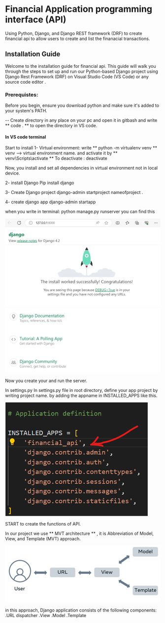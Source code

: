 # Financial Application programming interface (API)
Using Python, Django, and Django REST framework (DRF) to create financial api to allow users to create and list the finanacial transactions. 

## Installation Guide 
Welcome to the installation guide for financial api. This guide will walk you through the steps to set up and run our Python-based Django project using Django Rest Framework (DRF) on Visual Studio Code (VS Code) or any source code editor .

### Prerequistes:
Before you begin, ensure you download python and make sure it's added to your system's PATH.

-- Create directory in any place on your pc and open it in gitbash and write ** code . ** to open the directory in VS code.

#### In VS code terminal 
Start to install 
1- Virtual environment:
write ** python -m virtualenv venv ** venv --> virtual environment name.
and activate it by ** venv\Scripts\activate **
To deactivate :
deactivate

Now, you install and set all dependencies in virtual environment not in local device.

2- install Django 
Pip install django

3- Create Django project
django-admin startproject nameofproject .
 
4- create django app
  django-admin startapp <nameofapp>

when you write in terminal:
python manage.py runserver 
you can find this

<img src="1- runserver.png">

Now you create your and run the server.

In settings.py In settings.py file in root directory, define your app project by writing project name.
by adding the appname in INSTALLED_APPS 
like this.


<img src="2- app configuration in settings.py file.png">



START to create the functions of API.

In our project we use ** MVT architecture ** , it is Abbreviation of Model, View, and Template (MVT) approach.


<img src="3- MVT architecture .png">


in this approach,  Django application consists of the following components: 
    .URL dispatcher 
    .View 
    .Model 
    .Template 



